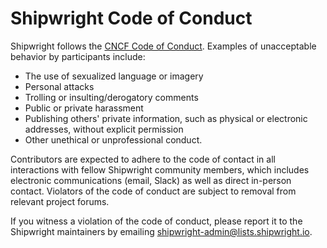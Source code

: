 <!--
Copyright The Shipwright Contributors

SPDX-License-Identifier: Apache-2.0
-->

# Shipwright Code of Conduct

Shipwright follows the [CNCF Code of Conduct](https://github.com/cncf/foundation/blob/master/code-of-conduct.md).
Examples of unacceptable behavior by participants include:

* The use of sexualized language or imagery
* Personal attacks
* Trolling or insulting/derogatory comments
* Public or private harassment
* Publishing others' private information, such as physical or electronic addresses, without explicit permission
* Other unethical or unprofessional conduct.

Contributors are expected to adhere to the code of contact in all interactions with fellow Shipwright community members, which includes electronic communications (email, Slack) as well as direct in-person contact.
Violators of the code of conduct are subject to removal from relevant project forums.

If you witness a violation of the code of conduct, please report it to the Shipwright maintainers by emailing <shipwright-admin@lists.shipwright.io>.
